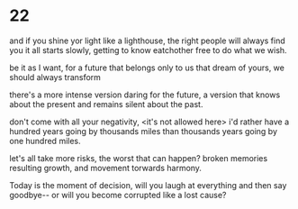 # 22

and if you shine yor light like a lighthouse, 
the right people will always find you
it all starts slowly,
getting to know eatchother
free to do what we wish.

be it as I want,
for a future that belongs only to us
that dream of yours,
we should always transform

there's a more intense version
daring for the future,
a version that knows about the present 
and remains silent about the past.

don't come with all your negativity, <it's not allowed here>
i'd rather have a hundred years going by thousands miles
than thousands years going by one hundred miles.

let's all take more risks, 
the worst that can happen?
broken memories
resulting growth, 
and movement torwards harmony.

Today is the moment of decision,
will you laugh at everything and then say goodbye--
or will you become corrupted like a lost cause?